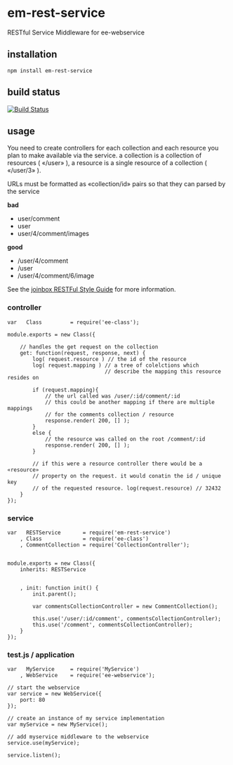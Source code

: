 # em-rest-service

RESTful Service Middleware for ee-webservice


## installation

	npm install em-rest-service


## build status

[![Build Status](https://travis-ci.org/eventEmitter/em-restful-service.png?branch=master)](https://travis-ci.org/eventEmitter/em-restful-service)

## usage

You need to create controllers for each collection and each resource you plan to make available via the service.
a collection is a collection of resources ( «/user» ), a resource is a single resource of a collection ( «/user/3» ).

URLs must be formatted as «collection/id» pairs so that they can parsed by the service

**bad**
 - user/comment
 - user
 - user/4/comment/images

 **good**
 - /user/4/comment
 - /user
 - /user/4/comment/6/image

 See the [joinbox RESTFul Style Guide](https://github.com/joinbox/guidelines/blob/master/styleguide/RESTful.md) for more information.



### controller
	
	var   Class 		= require('ee-class');

	module.exports = new Class({

		// handles the get request on the collection
		get: function(request, response, next) {
			log( request.resource ) // the id of the resource
			log( request.mapping ) // a tree of colelctions which
								   // describe the mapping this resource resides on

			if (request.mapping){
				// the url called was /user/:id/comment/:id 
				// this could be another mapping if there are multiple mappings
				// for the comments collection / resource
				response.render( 200, [] );
			}
			else {
				// the resource was called on the root /comment/:id
				response.render( 200, [] );
			}

			// if this were a resource controller there would be a «resource»
			// property on the request. it would conatin the id / unique key
			// of the requested resource. log(request.resource) // 32432
		}
	});


### service


	var   RESTService 		= require('em-rest-service')
		, Class 			= require('ee-class')
		, CommentCollection = require('CollectionController');


	module.exports = new Class({
		inherits: RESTService


		, init: function init() {
			init.parent();

			var commentsCollectionController = new CommentCollection();

			this.use('/user/:id/comment', commentsCollectionController);
			this.use('/comment', commentsCollectionController);
		}
	});

	

### test.js / application

	var   MyService		= require('MyService')
		, WebService 	= require('ee-webservice');

	// start the webservice
	var service = new WebService({
		port: 80
	});

	// create an instance of my service implementation
	var myService = new MyService();

	// add myservice middleware to the webservice
	service.use(myService);

	service.listen();


